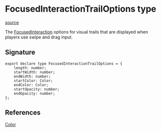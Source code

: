# FocusedInteractionTrailOptions type

[source](https://developers.meta.com/horizon-worlds/reference/2.0.0/core_focusedinteractiontrailoptions)

The [FocusedInteraction](/horizon-worlds/reference/2.0.0/core_focusedinteraction) options for visual trails that are displayed when players use swipe and drag input.

## Signature

```
export declare type FocusedInteractionTrailOptions = {
    length: number;
    startWidth: number;
    endWidth: number;
    startColor: Color;
    endColor: Color;
    startOpacity: number;
    endOpacity: number;
};
```

## References

[Color](/horizon-worlds/reference/2.0.0/core_color)